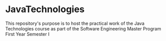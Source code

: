 # JavaTechnologies

This repository's purpose is to host the practical work of the Java Technologies course as part of the Software Engineering Master Program First Year Semester I
